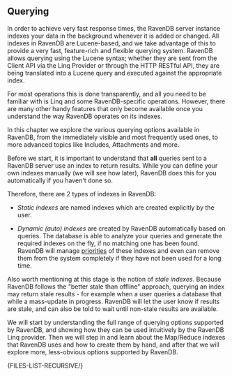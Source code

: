 ﻿
## Querying

In order to achieve very fast response times, the RavenDB server instance indexes your data in the background whenever it is added or changed. All indexes in RavenDB are Lucene-based, and we take advantage of this to provide a very fast, feature-rich and flexible querying system. RavenDB allows querying using the Lucene syntax; whether they are sent from the Client API via the Linq Provider or through the HTTP RESTful API, they are being translated into a Lucene query and executed against the appropriate index.

For most operations this is done transparently, and all you need to be familiar with is Linq and some RavenDB-specific operations. However, there are many other handy features that only become available once you understand the way RavenDB operates on its indexes.

In this chapter we explore the various querying options available in RavenDB, from the immediately visible and most frequently used ones, to more advanced topics like Includes, Attachments and more.

Before we start, it is important to understand that __all__ queries sent to a RavenDB server use an index to return results. While you can define your own indexes manually (we will see how later), RavenDB does this for you automatically if you haven't done so.

Therefore, there are 2 types of indexes in RavenDB:

* *Static indexes* are named indexes which are created explicitly by the user.

* *Dynamic (auto) indexes* are created by RavenDB automatically based on queries. The database is able to analyze your queries and generate the required indexes on the fly, if no matching one has been found. RavenDB will manage [priorities](../../server/administration/index-administration#index-prioritization) of these indexes and even can remove them from the system completely if they have not been used for a long time.

Also worth mentioning at this stage is the notion of *stale indexes*. Because RavenDB follows the "better stale than offline" approach, querying an index may return stale results - for example when a user queries a database that while a mass-update in progress. RavenDB will let the user know if results are stale, and can also be told to wait until non-stale results are available.

We will start by understanding the full range of querying options supported by RavenDB, and showing how they can be used intuitively by the RavenDB Linq provider. Then we will step in and learn about the Map/Reduce indexes that RavenDB uses and how to create them by hand, and after that we will explore more, less-obvious options supported by RavenDB.

{FILES-LIST-RECURSIVE/}